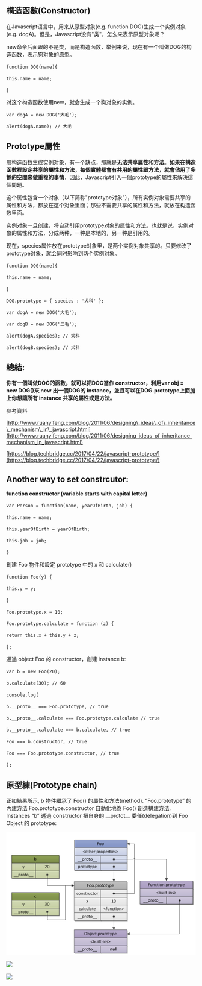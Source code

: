 ## 構造函數\(Constructor\)

在Javascript语言中，用来从原型对象\(e.g. function DOG\)生成一个实例对象\(e.g. dogA\)。但是，Javascript没有"类"，怎么来表示原型对象呢？

new命令后面跟的不是类，而是构造函数，举例来说，现在有一个叫做DOG的构造函数，表示狗对象的原型。

`function DOG(name){`

`this.name = name;`

`}`

对这个构造函数使用new，就会生成一个狗对象的实例。

`var dogA = new DOG('大毛');`

`alert(dogA.name); // 大毛`

## Prototype屬性

用构造函数生成实例对象，有一个缺点，那就是**无法共享属性和方法**。**如果在構造函數裡設定共享的屬性和方法，每個實體都會有共用的屬性跟方法，就會佔用了多餘的空間來做重複的事情**，因此，Javascript引入一個prototype的屬性來解決這個問題。

这个属性包含一个对象（以下简称"prototype对象"），所有实例对象需要共享的属性和方法，都放在这个对象里面；那些不需要共享的属性和方法，就放在构造函数里面。

实例对象一旦创建，将自动引用prototype对象的属性和方法。也就是说，实例对象的属性和方法，分成两种，一种是本地的，另一种是引用的。

现在，species属性放在prototype对象里，是两个实例对象共享的。只要修改了prototype对象，就会同时影响到两个实例对象。

`function DOG(name){`

`this.name = name;`

`}`

`DOG.prototype = { species : '犬科' };`

`var dogA = new DOG('大毛');`

`var dogB = new DOG('二毛');`

`alert(dogA.species); // 犬科`

`alert(dogB.species); // 犬科`

## 總結:

**你有一個叫做DOG的函數，就可以把DOG當作 constructor，利用var obj = new DOG\(\)來 new 出一個DOG的 instance，並且可以在DOG.prototype上面加上你想讓所有 instance 共享的屬性或是方法。**

參考資料

[http://www.ruanyifeng.com/blog/2011/06/designing\_ideas\_of\_inheritance\_mechanism\_in\_javascript.html](http://www.ruanyifeng.com/blog/2011/06/designing_ideas_of_inheritance_mechanism_in_javascript.html)

[https://blog.techbridge.cc/2017/04/22/javascript-prototype/](https://blog.techbridge.cc/2017/04/22/javascript-prototype/)

## Another way to set constrcutor:

**function constructor \(variable starts with capital letter\)**

`var Person = function(name, yearOfBirth, job) {`

`this.name = name;`

`this.yearOfBirth = yearOfBirth;`

`this.job = job;`

`}`

創建 Foo 物件和設定 prototype 中的 x 和 calculate\(\)

`function Foo(y) {`

`this.y = y;`

`}`

`Foo.prototype.x = 10;`

`Foo.prototype.calculate = function (z) {`

`return this.x + this.y + z;`

`};`

通過 object Foo 的 constructor，創建 instance b:

`var b = new Foo(20);`

`b.calculate(30); // 60`

`console.log(`

`b.__proto__ === Foo.prototype, // true`

`b.__proto__.calculate === Foo.prototype.calculate // true`

`b.__proto__.calculate === b.calculate, // true`

`Foo === b.constructor, // true`

`Foo === Foo.prototype.constructor, // true`

`);`

## 原型**練\(Prototype chain\)**

正如結果所示, b 物件繼承了 Foo\(\) 的屬性和方法\(method\). “Foo.prototype” 的內建方法 Foo.prototype.constructor 自動化地為 Foo\(\) 創造構建方法.  
Instances “b” 透過 constructor 把自身的 \_\_protot\_\_ 委任\(delegation\)到 Foo Object 的 prototype:

![](/assets/js-13)

![](blob:file:///bccb5ad5-7f7d-4558-a7a2-75904196481f)

![](blob:file:///1077cbd0-a5c1-4208-afa4-7021297e4c93)

